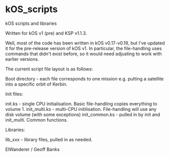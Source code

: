 # kOS_scripts
kOS scripts and libraries

Written for kOS v1 (pre) and KSP v1.1.3.

Well, most of the code has been written in kOS v0.17-v0.19, but I've updated it for the pre-release version of kOS v1. In particular, the file-handling uses commands that didn't exist before, so it would need adjusting to work with earlier versions.

The current script file layout is as follows:

Boot directory - each file corresponds to one mission e.g. putting a satellite into a specific orbit of Kerbin.

Init files:

init.ks - single CPU initialisation. Basic file-handling copies everything to volume 1.
init_multi.ks - multi-CPU initilisation. File-handling will use any disk volume (with some exceptions)
init_common.ks - pulled in by init and init_multi. Common functions.

Libraries:

lib_xxx - library files, pulled in as needed.


ElWanderer / Geoff Banks
